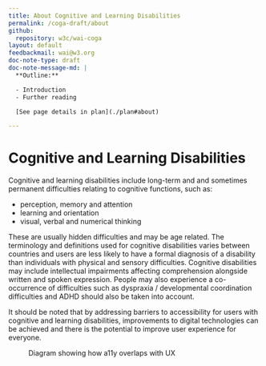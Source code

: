 ```yaml
---
title: About Cognitive and Learning Disabilities
permalink: /coga-draft/about
github:
  repository: w3c/wai-coga
layout: default
feedbackmail: wai@w3.org
doc-note-type: draft
doc-note-message-md: |
  **Outline:**

  - Introduction 
  - Further reading

  [See page details in plan](./plan#about)

---
```

# Cognitive and Learning Disabilities

Cognitive and learning disabilities include long-term and and sometimes permanent difficulties relating to cognitive functions, such as:

- perception, memory and attention 
- learning and orientation 
- visual, verbal and numerical thinking

These are usually hidden difficulties and may be age related. The terminology and definitions used for cognitive disabilities varies between countries and users are less likely to have a formal diagnosis of a disability than individuals with physical and sensory difficulties.  Cognitive disabilities may include intellectual impairments affecting comprehension alongside written and spoken expression. People may also experience a  co-occurrence of difficulties such as dyspraxia / developmental coordination difficulties and ADHD should also be taken into account. 

It should be noted that by addressing barriers to accessibility for users with cognitive and learning disabilities, improvements to digital technologies can be achieved and there is the potential to improve user experience for everyone.

<figure>
  <img alt="" src="{{ "/content-images/wai-coga/a11yux.png" | relative_url }}">
  <figcaption>Diagram showing how a11y overlaps with UX</figcaption>
</figure>
